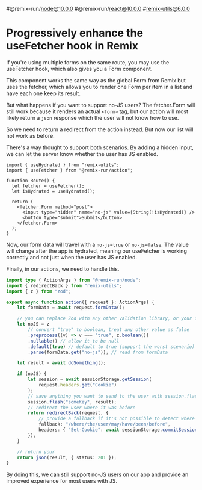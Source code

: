 #@remix-run/node@10.0.0 #@remix-run/react@10.0.0 #remix-utils@6.0.0

# Progressively enhance the useFetcher hook in Remix

If you're using multiple forms on the same route, you may use the useFetcher hook, which also gives you a Form component.

This component works the same way as the global Form from Remix but uses the fetcher, which allows you to render one Form per item in a list and have each one keep its result.

But what happens if you want to support no-JS users? The fetcher.Form will still work because it renders an actual `<form>` tag, but our action will most likely return a `json` response which the user will not know how to use.

So we need to return a redirect from the action instead. But now our list will not work as before.

There's a way thought to support both scenarios. By adding a hidden input, we can let the server know whether the user has JS enabled.

```tsx
import { useHydrated } from "remix-utils";
import { useFetcher } from "@remix-run/action";

function Route() {
  let fetcher = useFetcher();
  let isHydrated = useHydrated();

  return (
    <fetcher.Form method="post">
      <input type="hidden" name="no-js" value={String(!isHydrated)} />
      <button type="submit">Submit</button>
    </fetcher.Form>
  );
}
```

Now, our form data will travel with a `no-js=true` or `no-js=false`. The value will change after the app is hydrated, meaning our useFetcher is working correctly and not just when the user has JS enabled.

Finally, in our actions, we need to handle this.

```ts
import type { ActionArgs } from "@remix-run/node";
import { redirectBack } from "remix-utils";
import { z } from "zod";

export async function action({ request }: ActionArgs) {
	let formData = await request.formData();

	// you can replace Zod with any other validation library, or your checks
	let noJS = z
		// convert "true" to boolean, treat any other value as false
		.preprocess((v) => v === "true", z.boolean())
		.nullable() // allow it to be null
		.default(true) // default to true (support the worst scenario)
		.parse(formData.get("no-js")); // read from formData

	let result = await doSomething();

	if (noJS) {
		let session = await sessionStorage.getSession(
			request.headers.get("Cookie")
		);
		// save anything you want to send to the user with session.flash
		session.flash("someKey", result);
		// redirect the user where it was before
		return redirectBack(request, {
			// provide a fallback if it's not possible to detect where the user was
			fallback: "/where/the/user/may/have/been/before",
			headers: { "Set-Cookie": await sessionStorage.commitSession(session) },
		});
	}

	// return your
	return json(result, { status: 201 });
}
```

By doing this, we can still support no-JS users on our app and provide an improved experience for most users with JS.
